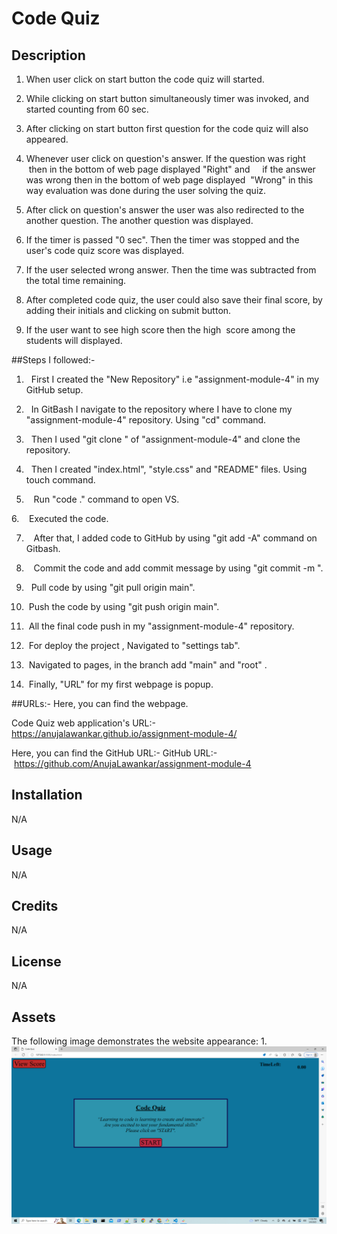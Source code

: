 # Code Quiz

## Description
 
1. When user click on start button the code quiz will started.

2. While clicking on start button simultaneously timer was invoked, and started counting from 60 sec.

3. After clicking on start button first question for the code quiz will also appeared.

4. Whenever user click on question's answer. If the question was right  then in the bottom of web page displayed "Right" and 
   if the answer was wrong then in the bottom of web page displayed  "Wrong" in this way evaluation was done during the user solving the quiz.

5. After click on question's answer the user was also redirected to the another question. The another question was displayed.

6. If the timer is passed "0 sec". Then the timer was stopped and the user's code quiz score was displayed.

7. If the user selected wrong answer. Then the time was subtracted from the total time remaining.

8. After completed code quiz, the user could also save their final score, by adding their initials and clicking on submit button.

9. If the user want to see high score then the high  score among the students will displayed.


##Steps I followed:-

1.   First I created the "New Repository" i.e "assignment-module-4" in my GitHub setup.

2.   In GitBash I navigate to the repository where I have to clone my "assignment-module-4" repository. Using "cd" command.

3.   Then I used "git clone <ssh key>" of "assignment-module-4" and clone the repository.
  
4.   Then I created "index.html", "style.css" and "README" files. Using touch command.

5.    Run "code ." command to open VS.

6.    Executed the code.

7.    After that, I added code to GitHub by using "git add -A" command on Gitbash. 
 
8.    Commit the code and add commit message by using "git commit -m <message>".

9.   Pull code by using "git pull origin main".

10.  Push the code by using "git push origin main".

11.  All the final code push in my "assignment-module-4" repository.

12.  For deploy the project , Navigated to "settings tab".

13.  Navigated to pages, in the branch add "main" and "root" .

14.  Finally, "URL" for my first webpage is popup.
 

##URLs:-
Here, you can find the webpage.

Code Quiz web application's URL:- https://anujalawankar.github.io/assignment-module-4/

Here, you can find the GitHub URL:-
GitHub URL:- https://github.com/AnujaLawankar/assignment-module-4







## Installation

N/A

## Usage

N/A

## Credits

N/A

## License

N/A

## Assets

The following image demonstrates the website appearance:
1. 
![Website](./assets/images/screenshot1.png)

